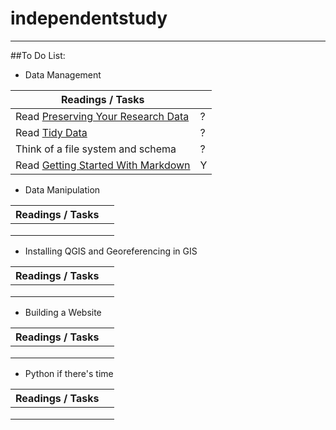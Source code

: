 # independentstudy
***

##To Do List:

* Data Management

| Readings / Tasks | | 
| -------- | ----------- |
| Read [Preserving Your Research Data][1] | ? |
| Read [Tidy Data][2] | ? | 
| Think of a file system and schema | ? |
| Read [Getting Started With Markdown][3] | Y |

 
*  Data Manipulation

| Readings / Tasks | | 
| ---------------- | --- |
| | | 
| | |
| | |


* Installing QGIS and Georeferencing in GIS

| Readings / Tasks | | 
| ---------------- | --- |
| | | 
| | |
| | |


* Building a Website

| Readings / Tasks | | 
| ---------------- | --- |
| | | 
| | |
| | |


* Python if there's time

| Readings / Tasks | | 
| ---------------- | --- |
| | | 
| | |
| | |


[1]: http://programminghistorian.org/lessons/preserving-your-research-data
[2]: http://vita.had.co.nz/papers/tidy-data.pdf
[3]: http://programminghistorian.org/lessons/getting-started-with-markdown
